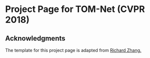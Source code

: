 # Project Page for TOM-Net (CVPR 2018)

## Acknowledgments
The template for this project page is adapted from <a href="https://richzhang.github.io/splitbrainauto/">Richard Zhang.</a>

